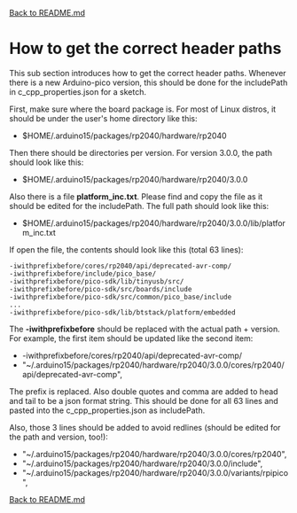 [Back to README.md](README.md#3-sketch-verification-and-c_cpp_propertiesjson)

# How to get the correct header paths

This sub section introduces how to get the correct header paths. Whenever there is a new Arduino-pico version, this should be done for the includePath in c_cpp_properties.json for a sketch.

First, make sure where the board package is. For most of Linux distros, it should be under the user's home directory like this:
- $HOME/.arduino15/packages/rp2040/hardware/rp2040

Then there should be directories per version. For version 3.0.0, the path should look like this:
- $HOME/.arduino15/packages/rp2040/hardware/rp2040/3.0.0

Also there is a file **platform_inc.txt**. Please find and copy the file as it should be edited for the includePath. 
The full path should look like this:
- $HOME/.arduino15/packages/rp2040/hardware/rp2040/3.0.0/lib/platform_inc.txt

If open the file, the contents should look like this (total 63 lines):
```
-iwithprefixbefore/cores/rp2040/api/deprecated-avr-comp/
-iwithprefixbefore/include/pico_base/
-iwithprefixbefore/pico-sdk/lib/tinyusb/src/
-iwithprefixbefore/pico-sdk/src/boards/include
-iwithprefixbefore/pico-sdk/src/common/pico_base/include
...
-iwithprefixbefore/pico-sdk/lib/btstack/platform/embedded
```

The **-iwithprefixbefore** should be replaced with the actual path + version.
For example, the first item should be updated like the second item:
- -iwithprefixbefore/cores/rp2040/api/deprecated-avr-comp/
- "~/.arduino15/packages/rp2040/hardware/rp2040/3.0.0/cores/rp2040/api/deprecated-avr-comp",

The prefix is replaced. Also double quotes and comma are added to head and tail to be a json format string. This should be done for all 63 lines and pasted into the c_cpp_properties.json as includePath.

Also, those 3 lines should be added to avoid redlines (should be edited for the path and version, too!):
- "~/.arduino15/packages/rp2040/hardware/rp2040/3.0.0/cores/rp2040",
- "~/.arduino15/packages/rp2040/hardware/rp2040/3.0.0/include",
- "~/.arduino15/packages/rp2040/hardware/rp2040/3.0.0/variants/rpipico",


[Back to README.md](README.md#3-sketch-verification-and-c_cpp_propertiesjson)
